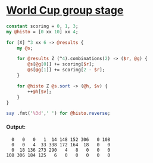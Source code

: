 [1]: https://rosettacode.org/wiki/World_Cup_group_stage

# [World Cup group stage][1]



```perl
constant scoring = 0, 1, 3;
my @histo = [0 xx 10] xx 4;

for [X] ^3 xx 6 -> @results {
    my @s;

    for @results Z (^4).combinations(2) -> ($r, @g) {
        @s[@g[0]] += scoring[$r];
        @s[@g[1]] += scoring[2 - $r];
    }

    for @histo Z @s.sort -> (@h, $v) {
        ++@h[$v];
    }
}

say .fmt('%3d',' ') for @histo.reverse;
```

#### Output:
```
  0   0   0   1  14 148 152 306   0 108
  0   0   4  33 338 172 164  18   0   0
  0  18 136 273 290   4   8   0   0   0
108 306 184 125   6   0   0   0   0   0
```
